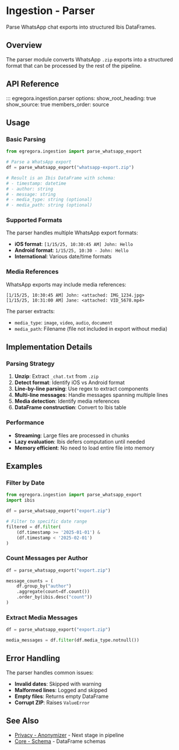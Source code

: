 # Ingestion - Parser

Parse WhatsApp chat exports into structured Ibis DataFrames.

## Overview

The parser module converts WhatsApp `.zip` exports into a structured format that can be processed by the rest of the pipeline.

## API Reference

::: egregora.ingestion.parser
    options:
      show_root_heading: true
      show_source: true
      members_order: source

## Usage

### Basic Parsing

```python
from egregora.ingestion import parse_whatsapp_export

# Parse a WhatsApp export
df = parse_whatsapp_export("whatsapp-export.zip")

# Result is an Ibis DataFrame with schema:
# - timestamp: datetime
# - author: string
# - message: string
# - media_type: string (optional)
# - media_path: string (optional)
```

### Supported Formats

The parser handles multiple WhatsApp export formats:

- **iOS format**: `[1/15/25, 10:30:45 AM] John: Hello`
- **Android format**: `1/15/25, 10:30 - John: Hello`
- **International**: Various date/time formats

### Media References

WhatsApp exports may include media references:

```
[1/15/25, 10:30:45 AM] John: <attached: IMG_1234.jpg>
[1/15/25, 10:31:00 AM] Jane: <attached: VID_5678.mp4>
```

The parser extracts:

- `media_type`: `image`, `video`, `audio`, `document`
- `media_path`: Filename (file not included in export without media)

## Implementation Details

### Parsing Strategy

1. **Unzip**: Extract `_chat.txt` from `.zip`
2. **Detect format**: Identify iOS vs Android format
3. **Line-by-line parsing**: Use regex to extract components
4. **Multi-line messages**: Handle messages spanning multiple lines
5. **Media detection**: Identify media references
6. **DataFrame construction**: Convert to Ibis table

### Performance

- **Streaming**: Large files are processed in chunks
- **Lazy evaluation**: Ibis defers computation until needed
- **Memory efficient**: No need to load entire file into memory

## Examples

### Filter by Date

```python
from egregora.ingestion import parse_whatsapp_export
import ibis

df = parse_whatsapp_export("export.zip")

# Filter to specific date range
filtered = df.filter(
    (df.timestamp >= '2025-01-01') &
    (df.timestamp < '2025-02-01')
)
```

### Count Messages per Author

```python
df = parse_whatsapp_export("export.zip")

message_counts = (
    df.group_by("author")
    .aggregate(count=df.count())
    .order_by(ibis.desc("count"))
)
```

### Extract Media Messages

```python
df = parse_whatsapp_export("export.zip")

media_messages = df.filter(df.media_type.notnull())
```

## Error Handling

The parser handles common issues:

- **Invalid dates**: Skipped with warning
- **Malformed lines**: Logged and skipped
- **Empty files**: Returns empty DataFrame
- **Corrupt ZIP**: Raises `ValueError`

## See Also

- [Privacy - Anonymizer](../privacy/anonymizer.md) - Next stage in pipeline
- [Core - Schema](../core/schema.md) - DataFrame schemas
